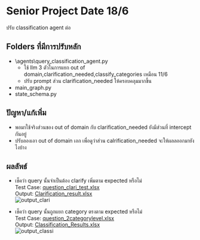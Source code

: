 # Senior Project Date 18/6
ปรับ classification agent ต่อ

## Folders ที่มีการปรับหลัก
- \agents\query_classification_agent.py
  - ใช้ llm 3 ตัวในการแยก out of domain,clarification_needed,classify_categories เหมือน 11/6
  - ปรับ prompt ส่วน clarification_needed ให้ครอบคลุมมากขึ้น
- main_graph.py
- state_schema.py

## ปัญหา/แก้เพิ่ม
- พอมาใช้จริงส่วนของ out of domain กับ clarification_needed ยังมีส่วนที่ intercept กันอยู่
- ปรับลองเอา out of domain เอก เพื่อดูว่าส่วน calrification_needed จะให้ผลลออกมายังไงบ้าง

## ผลลัพธ์

- เช็คว่า query นั้นจำเป็นต้อง clarify เพิ่มตาม expected หรือไม่  
  Test Case: [question_clari_test.xlsx](https://raw.githubusercontent.com/ffahpatcha/senior_project_update/main/seniorProject_withoutStructure_Output_18_6/test_case/question_clari_test.xlsx)  
  Output: [Clarification_result.xlsx](https://raw.githubusercontent.com/ffahpatcha/senior_project_update/main/seniorProject_withoutStructure_Output_18_6/test_case/output/results_clari3.xlsx)  
  ![output_clari](https://github.com/user-attachments/assets/dd42081c-054b-4ba5-a9c8-9c303805dffd)



- เช็คว่า query นั้นถูกแยก category ตรงตาม expected หรือไม่  
  Test Case: [question_2categorylevel.xlsx](https://raw.githubusercontent.com/ffahpatcha/senior_project_update/main/seniorProject_withoutStructure_Output_18_6/test_case/question_2categorylevel.xlsx)  
  Output: [Classification_Results.xlsx](https://raw.githubusercontent.com/ffahpatcha/senior_project_update/main/seniorProject_withoutStructure_Output_18_6/test_case/output/result4.xlsx)  
  ![output_classi](https://github.com/user-attachments/assets/0033ecfa-f2d3-401e-ac76-4f890d1ed5dd)

